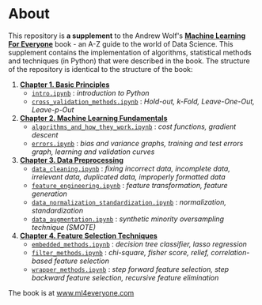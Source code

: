 # About

This repository is **a supplement** to the Andrew Wolf's [**Machine Learning For Everyone**](ml4everyone.com) book - an A-Z guide to the world of Data Science. This supplement contains the implementation of algorithms, statistical methods and techniques (in Python) that were described in the book. The structure of the repository is identical to the structure of the book:

1. [**Chapter 1. Basic Principles**](https://github.com/5x12/ml4everyone/tree/master/Chapter%201.%20Basic%20Principles)
    - [`intro.ipynb`](www.google.com) : *introduction to Python*
    - [`cross_validation_methods.ipynb`](www.google.com) : *Hold-out, k-Fold, Leave-One-Out, Leave-p-Out*
2. [**Chapter 2. Machine Learning Fundamentals**](https://github.com/5x12/ml4everyone/tree/master/Chapter%202.%20Machine%20Learning%20Fundamentals)
    - [`algorithms_and_how_they_work.ipynb`](https://github.com/5x12/ml4everyone/blob/master/Chapter%202.%20Machine%20Learning%20Fundamentals/algorithms_and_how_they_work.ipynb) : *cost functions, gradient descent*
    - [`errors.ipynb`](https://github.com/5x12/ml4everyone/blob/master/Chapter%202.%20Machine%20Learning%20Fundamentals/errors.ipynb) : *bias and variance graphs, training and test errors graph, learning and validation curves*
3. [**Chapter 3. Data Preprocessing**](https://github.com/5x12/ml4everyone/tree/master/Chapter%203.%20Data%20Preprocessing)
    - [`data_cleaning.ipynb`](https://github.com/5x12/ml4everyone/blob/master/Chapter%203.%20Data%20Preprocessing/data_cleaning.ipynb) : *fixing incorrect data, incomplete data, irrelevant data, duplicated data, improperly formatted data*
    - [`feature_engineering.ipynb`](https://github.com/5x12/ml4everyone/blob/master/Chapter%203.%20Data%20Preprocessing/feature_engineering.ipynb) : *feature transformation, feature generation*
    - [`data_normalization_standardization.ipynb`](https://github.com/5x12/ml4everyone/blob/master/Chapter%203.%20Data%20Preprocessing/data_normalization_standardization.ipynb) : *normalization, standardization*
    - [`data_augmentation.ipynb`](https://github.com/5x12/ml4everyone/blob/master/Chapter%203.%20Data%20Preprocessing/data_augmentation.ipynb) : *synthetic minority oversampling technique (SMOTE)*
4. [**Chapter 4. Feature Selection Techniques**](https://github.com/5x12/ml4everyone/tree/master/Chapter%204.%20Feature%20Selection%20Techniques)
    - [`embedded_methods.ipynb`](https://github.com/5x12/ml4everyone/blob/master/Chapter%204.%20Feature%20Selection%20Techniques/embedded_methods.ipynb) : *decision tree classifier, lasso regression*
    - [`filter_methods.ipynb`](https://github.com/5x12/ml4everyone/blob/master/Chapter%204.%20Feature%20Selection%20Techniques/filter_methods.ipynb) : *chi-square, fisher score, relief, correlation-based feature selection*
    - [`wrapper_methods.ipynb`](https://github.com/5x12/ml4everyone/blob/master/Chapter%204.%20Feature%20Selection%20Techniques/wrapper_methods.ipynb) : *step forward feature selection, step backward feature selection, recursive feature elimination*


The book is at www.ml4everyone.com
